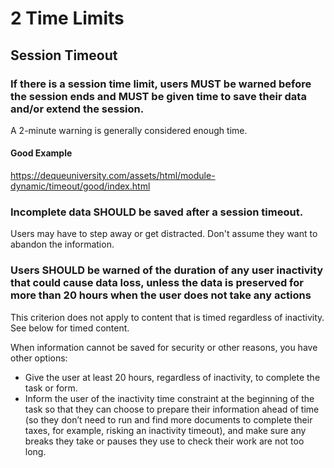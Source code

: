 # 2 Time Limits

## Session Timeout

### If there is a session time limit, users MUST be warned before the session ends and MUST be given time to save their data and/or extend the session.

A 2-minute warning is generally considered enough time.

#### Good Example

https://dequeuniversity.com/assets/html/module-dynamic/timeout/good/index.html

### Incomplete data SHOULD be saved after a session timeout.

Users may have to step away or get distracted. Don't assume they want to abandon the information. 

### Users SHOULD be warned of the duration of any user inactivity that could cause data loss, unless the data is preserved for more than 20 hours when the user does not take any actions

This criterion does not apply to content that is timed regardless of inactivity. See below for timed content.

When information cannot be saved for security or other reasons, you have other options:

- Give the user at least 20 hours, regardless of inactivity, to complete the task or form.
- Inform the user of the inactivity time constraint at the beginning of the task so that they can choose to prepare their information ahead of time (so they don’t need to run and find more documents to complete their taxes, for example, risking an inactivity timeout), and make sure any breaks they take or pauses they use to check their work are not too long. 

## 